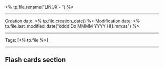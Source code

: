 <% tp.file.rename("LINUX - ") %>

----
Creation date: <% tp.file.creation_date() %>
Modification date: <% tp.file.last_modified_date("dddd Do MMMM YYYY HH:mm:ss") %>

----

 Tags: [<% tp.file %>]







---
## Flash cards section

